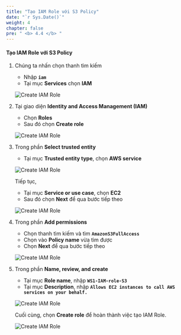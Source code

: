 ```yaml
---
title: "Tạo IAM Role với S3 Policy"
date: "`r Sys.Date()`"
weight: 4
chapter: false
pre: " <b> 4.4 </b> "
---
```


#### Tạo IAM Role với S3 Policy

1. Chúng ta nhấn chọn thanh tìm kiếm

   - Nhập **`iam`**
   - Tại mục **Services** chọn **IAM**

   ![Create IAM Role](/workshop1-FCJ2024/images/4-DeployRDSAndS3/4.4.-CreateIAMAndS3Policy/0001-createiam.png?featherlight=false&width=90pc)

2. Tại giao diện **Identity and Access Management (IAM)**

   - Chọn **Roles**
   - Sau đó chọn **Create role**

   ![Create IAM Role](/workshop1-FCJ2024/images/4-DeployRDSAndS3/4.4.-CreateIAMAndS3Policy/0002-createiam.png?featherlight=false&width=90pc)

3. Trong phần **Select trusted entity**

   - Tại mục **Trusted entity type**, chọn **AWS service**

   ![Create IAM Role](/workshop1-FCJ2024/images/4-DeployRDSAndS3/4.4.-CreateIAMAndS3Policy/0003-createiam.png?featherlight=false&width=90pc)

   Tiếp tục,

   - Tại mục **Service or use case**, chọn **EC2**
   - Sau đó chọn **Next** để qua bước tiếp theo

   ![Create IAM Role](/workshop1-FCJ2024/images/4-DeployRDSAndS3/4.4.-CreateIAMAndS3Policy/0004-createiam.png?featherlight=false&width=90pc)

4. Trong phần **Add permissions**

   - Chọn thanh tìm kiếm và tìm **`AmazonS3FullAccess`**
   - Chọn vào **Policy name** vừa tìm được
   - Chọn **Next** để qua bước tiếp theo

   ![Create IAM Role](/workshop1-FCJ2024/images/4-DeployRDSAndS3/4.4.-CreateIAMAndS3Policy/0005-createiam.png?featherlight=false&width=90pc)

5. Trong phần **Name, review, and create**

   - Tại mục **Role name**, nhập **`WS1-IAM-role-S3`**
   - Tại mục **Description**, nhập **`Allows EC2 instances to call AWS services on your behalf.`**

   ![Create IAM Role](/workshop1-FCJ2024/images/4-DeployRDSAndS3/4.4.-CreateIAMAndS3Policy/0006-createiam.png?featherlight=false&width=90pc)

   Cuối cùng, chọn **Create role** để hoàn thành việc tạo IAM Role.

   ![Create IAM Role](/workshop1-FCJ2024/images/4-DeployRDSAndS3/4.4.-CreateIAMAndS3Policy/0008-createiam.png?featherlight=false&width=90pc)
